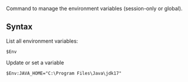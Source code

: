 Command to manage the environment variables (session-only or global).

## Syntax

List all environment variables:

```shell
$Env
```

Update or set a variable
```shell
$Env:JAVA_HOME="C:\Program Files\Java\jdk17"
```


